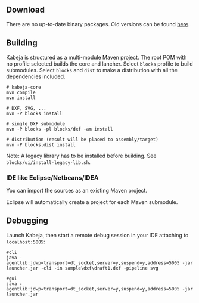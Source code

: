 ## Download
There are no up-to-date binary packages.
Old versions can be found [here](http://kabeja.sourceforge.net).

## Building
Kabeja is structured as a multi-module Maven project.
The root POM with no profile selected builds the core and lancher.
Select `blocks` profile to build submodules.
Select `blocks` and `dist` to make a distribution with all the dependencies included.

```
# kabeja-core
mvn compile
mvn install

# DXF, SVG, ...
mvn -P blocks install

# single DXF submodule
mvn -P blocks -pl blocks/dxf -am install

# distribution (result will be placed to assembly/target)
mvn -P blocks,dist install
```

Note: A legacy library has to be installed before building. See `blocks/ui/install-legacy-lib.sh`.

### IDE like Eclipse/Netbeans/IDEA

You can import the sources as an existing Maven project.

Eclipse will automatically create a project for each Maven submodule.

## Debugging

Launch Kabeja, then start a remote debug session in your IDE attaching to `localhost:5005`:
```
#cli
java -agentlib:jdwp=transport=dt_socket,server=y,suspend=y,address=5005 -jar launcher.jar -cli -in sample\dxf\draft1.dxf -pipeline svg

#gui
java -agentlib:jdwp=transport=dt_socket,server=y,suspend=y,address=5005 -jar launcher.jar
```

